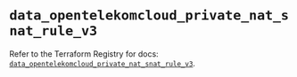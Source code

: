 # `data_opentelekomcloud_private_nat_snat_rule_v3`

Refer to the Terraform Registry for docs: [`data_opentelekomcloud_private_nat_snat_rule_v3`](https://registry.terraform.io/providers/opentelekomcloud/opentelekomcloud/1.36.48/docs/data-sources/private_nat_snat_rule_v3).
